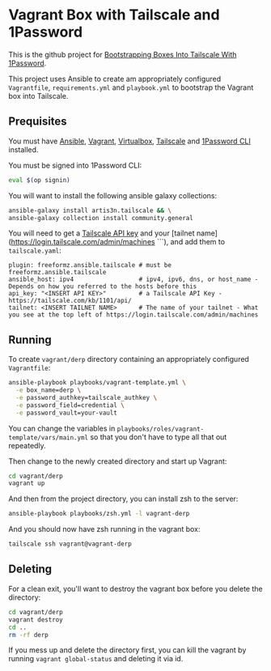 
# Vagrant Box with Tailscale and 1Password

This is the github project for [Bootstrapping Boxes Into Tailscale With 1Password](https://tersesystems.com/blog/2023/05/25/bootstrapping-boxes-into-tailscale-with-1password/).

This project uses Ansible to create am appropriately configured `Vagrantfile`, `requirements.yml` and `playbook.yml` to bootstrap the Vagrant box into Tailscale.

## Prequisites

You must have [Ansible](https://docs.ansible.com/ansible/latest/installation_guide/intro_installation.html), [Vagrant](https://developer.hashicorp.com/vagrant/docs/installation), [Virtualbox](https://www.virtualbox.org/wiki/Downloads), [Tailscale](https://tailscale.com/kb/installation/) and [1Password CLI](https://developer.1password.com/docs/cli/get-started#install) installed.

You must be signed into 1Password CLI:

```bash
eval $(op signin)
```

You will want to install the following ansible galaxy collections:

```bash
ansible-galaxy install artis3n.tailscale && \
ansible-galaxy collection install community.general
```

You will need to get a [Tailscale API key](https://tailscale.com/kb/1101/api/) and your [tailnet name](https://login.tailscale.com/admin/machines
```), and add them to `tailscale.yaml`:

```
plugin: freeformz.ansible.tailscale # must be freeformz.ansible.tailscale
ansible_host: ipv4                  # ipv4, ipv6, dns, or host_name - Depends on how you referred to the hosts before this
api_key: "<INSERT API KEY>"         # a Tailscale API Key - https://tailscale.com/kb/1101/api/
tailnet: <INSERT TAILNET NAME>      # The name of your tailnet - What you see at the top left of https://login.tailscale.com/admin/machines
```

## Running

To create `vagrant/derp` directory containing an appropriately configured `Vagrantfile`:

```bash
ansible-playbook playbooks/vagrant-template.yml \
  -e box_name=derp \
  -e password_authkey=tailscale_authkey \
  -e password_field=credential \
  -e password_vault=your-vault 
```

You can change the variables in `playbooks/roles/vagrant-template/vars/main.yml` so that you don't have to type all that out repeatedly.

Then change to the newly created directory and start up Vagrant:

```bash
cd vagrant/derp
vagrant up
```

And then from the project directory, you can install zsh to the server:

```bash
ansible-playbook playbooks/zsh.yml -l vagrant-derp
```

And you should now have zsh running in the vagrant box:

```bash
tailscale ssh vagrant@vagrant-derp
```

## Deleting

For a clean exit, you'll want to destroy the vagrant box before you delete the directory:

```bash
cd vagrant/derp
vagrant destroy
cd ..
rm -rf derp
```

If you mess up and delete the directory first, you can kill the vagrant by running `vagrant global-status` and deleting it via id.
